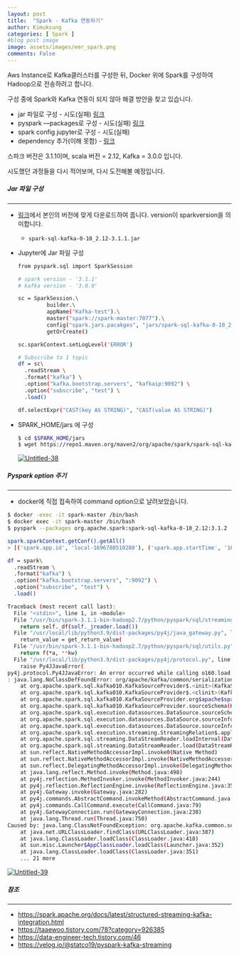 ```yaml
---
layout: post
title:  "Spark - Kafka 연동하기"
author: Kimuksung
categories: [ Spark ]
#blog post image
image: assets/images/emr_spark.png
comments: False
---
```


Aws Instance로 Kafka클러스터를 구성한 뒤, Docker 위에 Spark를 구성하여 Hadoop으로 전송하려고 합니다.

구성 중에 Spark와 Kafka 연동이 되지 않아 해결 방안을 찾고 있습니다.

- jar 파일로 구성 - 시도(실패) [링크](https://mvnrepository.com/artifact/org.apache.spark/spark-sql-kafka-0-10_2.12/3.1.1)
- pyspark —packages로 구성 - 시도(실패) [링크](https://saturncloud.io/blog/troubleshooting-pysparksqlutilsanalysisexception-failed-to-find-data-source-kafka/)
- spark config jupyter로 구성 - 시도(실패)
- dependency 추가(이해 못함) - [링크](https://stackoverflow.com/questions/48011941/why-does-formatkafka-fail-with-failed-to-find-data-source-kafka-even-wi)

스파크 버전은 3.1.1이며, scala 버전 = 2.12, Kafka = 3.0.0 입니다.

시도했던 과정들을 다시 적어보며, 다시 도전해볼 예정입니다.

##### Jar 파일 구성
---
- [링크](https://mvnrepository.com/artifact/org.apache.spark/spark-sql-kafka-0-10_2.12/3.1.1)에서 본인의 버전에 맞게 다운로드하여 줍니다. version이 sparkversion을 의미합니다.
    - `spark-sql-kafka-0-10_2.12-3.1.1.jar`
- Jupyter에 Jar 파일 구성
    
    ```bash
    from pyspark.sql import SparkSession
    
    # spark version - '3.1.1'
    # kafka version - '3.0.0'
    
    sc = SparkSession.\
             builder.\
             appName("Kafka-test").\
             master("spark://spark-master:7077").\
             config("spark.jars.pacakges", "jars/spark-sql-kafka-0-10_2.12-3.1.1.jar").\
             getOrCreate()
    
    sc.sparkContext.setLogLevel('ERROR')
    
    # Subscribe to 1 topic
    df = sc\
      .readStream \
      .format("kafka") \
      .option("kafka.bootstrap.servers", "kafkaip:9092") \
      .option("subscribe", "test") \
      .load()
    
    df.selectExpr("CAST(key AS STRING)", "CAST(value AS STRING)")
    ```
    
- SPARK_HOME/jars 에 구성
    
    ```bash
    $ cd $SPARK_HOME/jars
    $ wget https://repo1.maven.org/maven2/org/apache/spark/spark-sql-kafka-0-10_2.12/3.1.1/spark-sql-kafka-0-10_2.12-3.1.1.jar
    ```
    
    <a href="https://ibb.co/X7JWhMJ"><img src="https://i.ibb.co/gSgr5hg/Untitled-38.png" alt="Untitled-38" border="0"></a>
    

##### Pyspark option 주기
---
- docker에 직접 접속하여 command option으로 날려보았습니다.

```bash
$ docker -exec -it spark-master /bin/bash
$ docker exec -it spark-master /bin/bash
$ pyspark --packages org.apache.spark:spark-sql-kafka-0-10_2.12:3.1.2

spark.sparkContext.getConf().getAll()
> [('spark.app.id', 'local-1696780510280'), ('spark.app.startTime', '1696780509674'), ('spark.submit.pyFiles', '/root/.ivy2/jars/org.apache.spark_spark-sql-kafka-0-10_2.12-3.1.2.jar,/root/.ivy2/jars/org.apache.spark_spark-token-provider-kafka-0-10_2.12-3.1.2.jar,/root/.ivy2/jars/org.apache.kafka_kafka-clients-2.6.0.jar,/root/.ivy2/jars/org.apache.commons_commons-pool2-2.6.2.jar,/root/.ivy2/jars/org.spark-project.spark_unused-1.0.0.jar,/root/.ivy2/jars/com.github.luben_zstd-jni-1.4.8-1.jar,/root/.ivy2/jars/org.lz4_lz4-java-1.7.1.jar,/root/.ivy2/jars/org.xerial.snappy_snappy-java-1.1.8.2.jar,/root/.ivy2/jars/org.slf4j_slf4j-api-1.7.30.jar'), ('spark.app.initial.file.urls', 'file:///root/.ivy2/jars/com.github.luben_zstd-jni-1.4.8-1.jar,file:///root/.ivy2/jars/org.apache.commons_commons-pool2-2.6.2.jar,file:///root/.ivy2/jars/org.apache.kafka_kafka-clients-2.6.0.jar,file:///root/.ivy2/jars/org.spark-project.spark_unused-1.0.0.jar,file:///root/.ivy2/jars/org.lz4_lz4-java-1.7.1.jar,file:///root/.ivy2/jars/org.slf4j_slf4j-api-1.7.30.jar,file:///root/.ivy2/jars/org.xerial.snappy_snappy-java-1.1.8.2.jar,file:///root/.ivy2/jars/org.apache.spark_spark-token-provider-kafka-0-10_2.12-3.1.2.jar,file:///root/.ivy2/jars/org.apache.spark_spark-sql-kafka-0-10_2.12-3.1.2.jar'), ('spark.sql.warehouse.dir', 'file:/usr/bin/spark-3.1.1-bin-hadoop2.7/spark-warehouse'), ('spark.jars', 'file:///root/.ivy2/jars/org.apache.spark_spark-sql-kafka-0-10_2.12-3.1.2.jar,file:///root/.ivy2/jars/org.apache.spark_spark-token-provider-kafka-0-10_2.12-3.1.2.jar,file:///root/.ivy2/jars/org.apache.kafka_kafka-clients-2.6.0.jar,file:///root/.ivy2/jars/org.apache.commons_commons-pool2-2.6.2.jar,file:///root/.ivy2/jars/org.spark-project.spark_unused-1.0.0.jar,file:///root/.ivy2/jars/com.github.luben_zstd-jni-1.4.8-1.jar,file:///root/.ivy2/jars/org.lz4_lz4-java-1.7.1.jar,file:///root/.ivy2/jars/org.xerial.snappy_snappy-java-1.1.8.2.jar,file:///root/.ivy2/jars/org.slf4j_slf4j-api-1.7.30.jar'), ('spark.driver.port', '41769'), ('spark.executor.id', 'driver'), ('spark.app.name', 'PySparkShell'), ('spark.app.initial.jar.urls', 'spark://8949e9a73a84:41769/jars/org.lz4_lz4-java-1.7.1.jar,spark://8949e9a73a84:41769/jars/org.apache.spark_spark-token-provider-kafka-0-10_2.12-3.1.2.jar,spark://8949e9a73a84:41769/jars/org.apache.spark_spark-sql-kafka-0-10_2.12-3.1.2.jar,spark://8949e9a73a84:41769/jars/org.apache.kafka_kafka-clients-2.6.0.jar,spark://8949e9a73a84:41769/jars/org.spark-project.spark_unused-1.0.0.jar,spark://8949e9a73a84:41769/jars/org.apache.commons_commons-pool2-2.6.2.jar,spark://8949e9a73a84:41769/jars/com.github.luben_zstd-jni-1.4.8-1.jar,spark://8949e9a73a84:41769/jars/org.slf4j_slf4j-api-1.7.30.jar,spark://8949e9a73a84:41769/jars/org.xerial.snappy_snappy-java-1.1.8.2.jar'), ('spark.sql.catalogImplementation', 'hive'), ('spark.rdd.compress', 'True'), ('spark.files', 'file:///root/.ivy2/jars/org.apache.spark_spark-sql-kafka-0-10_2.12-3.1.2.jar,file:///root/.ivy2/jars/org.apache.spark_spark-token-provider-kafka-0-10_2.12-3.1.2.jar,file:///root/.ivy2/jars/org.apache.kafka_kafka-clients-2.6.0.jar,file:///root/.ivy2/jars/org.apache.commons_commons-pool2-2.6.2.jar,file:///root/.ivy2/jars/org.spark-project.spark_unused-1.0.0.jar,file:///root/.ivy2/jars/com.github.luben_zstd-jni-1.4.8-1.jar,file:///root/.ivy2/jars/org.lz4_lz4-java-1.7.1.jar,file:///root/.ivy2/jars/org.xerial.snappy_snappy-java-1.1.8.2.jar,file:///root/.ivy2/jars/org.slf4j_slf4j-api-1.7.30.jar'), ('spark.serializer.objectStreamReset', '100'), ('spark.master', 'local[*]'), ('spark.repl.local.jars', 'file:///root/.ivy2/jars/org.apache.spark_spark-sql-kafka-0-10_2.12-3.1.2.jar,file:///root/.ivy2/jars/org.apache.spark_spark-token-provider-kafka-0-10_2.12-3.1.2.jar,file:///root/.ivy2/jars/org.apache.kafka_kafka-clients-2.6.0.jar,file:///root/.ivy2/jars/org.apache.commons_commons-pool2-2.6.2.jar,file:///root/.ivy2/jars/org.spark-project.spark_unused-1.0.0.jar,file:///root/.ivy2/jars/com.github.luben_zstd-jni-1.4.8-1.jar,file:///root/.ivy2/jars/org.lz4_lz4-java-1.7.1.jar,file:///root/.ivy2/jars/org.xerial.snappy_snappy-java-1.1.8.2.jar,file:///root/.ivy2/jars/org.slf4j_slf4j-api-1.7.30.jar'), ('spark.submit.deployMode', 'client'), ('spark.driver.host', '8949e9a73a84'), ('spark.ui.showConsoleProgress', 'true')]

df = spark\
  .readStream \
  .format("kafka") \
  .option("kafka.bootstrap.servers", ":9092") \
  .option("subscribe", "test") \
  .load()

Traceback (most recent call last):
  File "<stdin>", line 1, in <module>
  File "/usr/bin/spark-3.1.1-bin-hadoop2.7/python/pyspark/sql/streaming.py", line 482, in load
    return self._df(self._jreader.load())
  File "/usr/local/lib/python3.9/dist-packages/py4j/java_gateway.py", line 1322, in __call__
    return_value = get_return_value(
  File "/usr/bin/spark-3.1.1-bin-hadoop2.7/python/pyspark/sql/utils.py", line 111, in deco
    return f(*a, **kw)
  File "/usr/local/lib/python3.9/dist-packages/py4j/protocol.py", line 326, in get_return_value
    raise Py4JJavaError(
py4j.protocol.Py4JJavaError: An error occurred while calling o160.load.
: java.lang.NoClassDefFoundError: org/apache/kafka/common/serialization/ByteArraySerializer
	at org.apache.spark.sql.kafka010.KafkaSourceProvider$.<init>(KafkaSourceProvider.scala:557)
	at org.apache.spark.sql.kafka010.KafkaSourceProvider$.<clinit>(KafkaSourceProvider.scala)
	at org.apache.spark.sql.kafka010.KafkaSourceProvider.org$apache$spark$sql$kafka010$KafkaSourceProvider$$validateStreamOptions(KafkaSourceProvider.scala:326)
	at org.apache.spark.sql.kafka010.KafkaSourceProvider.sourceSchema(KafkaSourceProvider.scala:71)
	at org.apache.spark.sql.execution.datasources.DataSource.sourceSchema(DataSource.scala:235)
	at org.apache.spark.sql.execution.datasources.DataSource.sourceInfo$lzycompute(DataSource.scala:116)
	at org.apache.spark.sql.execution.datasources.DataSource.sourceInfo(DataSource.scala:116)
	at org.apache.spark.sql.execution.streaming.StreamingRelation$.apply(StreamingRelation.scala:33)
	at org.apache.spark.sql.streaming.DataStreamReader.loadInternal(DataStreamReader.scala:220)
	at org.apache.spark.sql.streaming.DataStreamReader.load(DataStreamReader.scala:195)
	at sun.reflect.NativeMethodAccessorImpl.invoke0(Native Method)
	at sun.reflect.NativeMethodAccessorImpl.invoke(NativeMethodAccessorImpl.java:62)
	at sun.reflect.DelegatingMethodAccessorImpl.invoke(DelegatingMethodAccessorImpl.java:43)
	at java.lang.reflect.Method.invoke(Method.java:498)
	at py4j.reflection.MethodInvoker.invoke(MethodInvoker.java:244)
	at py4j.reflection.ReflectionEngine.invoke(ReflectionEngine.java:357)
	at py4j.Gateway.invoke(Gateway.java:282)
	at py4j.commands.AbstractCommand.invokeMethod(AbstractCommand.java:132)
	at py4j.commands.CallCommand.execute(CallCommand.java:79)
	at py4j.GatewayConnection.run(GatewayConnection.java:238)
	at java.lang.Thread.run(Thread.java:750)
Caused by: java.lang.ClassNotFoundException: org.apache.kafka.common.serialization.ByteArraySerializer
	at java.net.URLClassLoader.findClass(URLClassLoader.java:387)
	at java.lang.ClassLoader.loadClass(ClassLoader.java:418)
	at sun.misc.Launcher$AppClassLoader.loadClass(Launcher.java:352)
	at java.lang.ClassLoader.loadClass(ClassLoader.java:351)
	... 21 more
```

<a href="https://ibb.co/KGn9fcj"><img src="https://i.ibb.co/yR28Zmn/Untitled-39.png" alt="Untitled-39" border="0"></a>

##### 참조
---
- https://spark.apache.org/docs/latest/structured-streaming-kafka-integration.html
- https://taaewoo.tistory.com/78?category=926385
- https://data-engineer-tech.tistory.com/46
- https://velog.io/@statco19/pyspark-kafka-streaming